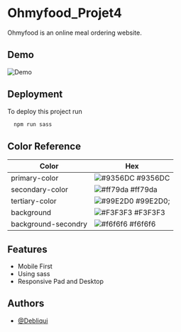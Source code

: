 
# Ohmyfood_Projet4

Ohmyfood is an online meal ordering website.



## Demo

![Demo](https://user.oc-static.com/upload/2022/06/22/16559016787093_Untitled%20design.png)


## Deployment

To deploy this project run

```bash
  npm run sass
```

## Color Reference

| Color             | Hex                                                                |
| ----------------- | ------------------------------------------------------------------ |
| primary-color | ![#9356DC](https://via.placeholder.com/10/9356DC?text=+) #9356DC |
| secondary-color | ![#ff79da](https://via.placeholder.com/10/ff79da?text=+) #ff79da |
| tertiary-color | ![#99E2D0](https://via.placeholder.com/10/99E2D0?text=+) #99E2D0;|
| background | ![#F3F3F3](https://via.placeholder.com/10/F3F3F3?text=+) #F3F3F3 |
| background-secondry | ![#f6f6f6](https://via.placeholder.com/10/f6f6f6?text=+) #f6f6f6|



## Features

-  Mobile First
-  Using sass
-  Responsive Pad and Desktop



## Authors

- [@Debliqui](https://www.github.com/Debliqui)

